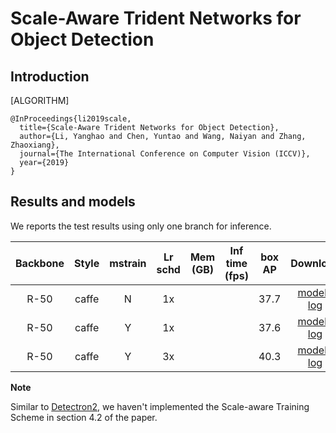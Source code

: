 # Scale-Aware Trident Networks for Object Detection

## Introduction

[ALGORITHM]

```
@InProceedings{li2019scale,
  title={Scale-Aware Trident Networks for Object Detection},
  author={Li, Yanghao and Chen, Yuntao and Wang, Naiyan and Zhang, Zhaoxiang},
  journal={The International Conference on Computer Vision (ICCV)},
  year={2019}
}
```

## Results and models

We reports the test results using only one branch for inference.

|    Backbone     |  Style  | mstrain | Lr schd | Mem (GB) | Inf time (fps) | box AP | Download |
| :-------------: | :-----: | :-----: | :-----: | :------: | :------------: | :----: | :------: |
|    R-50         |  caffe  |    N    |   1x    |          |                | 37.7   |[model](https://download.openmmlab.com/mmdetection/v2.0/tridentnet/tridentnet_r50_caffe_1x_coco/tridentnet_r50_caffe_1x_coco_20201230_141838-2ec0b530.pth) &#124; [log](https://download.openmmlab.com/mmdetection/v2.0/tridentnet/tridentnet_r50_caffe_1x_coco/tridentnet_r50_caffe_1x_coco_20201230_141838.log.json) |
|    R-50         |  caffe  |    Y    |   1x    |          |                | 37.6   |[model](https://download.openmmlab.com/mmdetection/v2.0/tridentnet/tridentnet_r50_caffe_mstrain_1x_coco/tridentnet_r50_caffe_mstrain_1x_coco_20201230_141839-6ce55ccb.pth) &#124; [log](https://download.openmmlab.com/mmdetection/v2.0/tridentnet/tridentnet_r50_caffe_mstrain_1x_coco/tridentnet_r50_caffe_mstrain_1x_coco_20201230_141839.log.json) |
|    R-50         |  caffe  |    Y    |   3x    |          |                | 40.3   |[model](https://download.openmmlab.com/mmdetection/v2.0/tridentnet/tridentnet_r50_caffe_mstrain_3x_coco/tridentnet_r50_caffe_mstrain_3x_coco_20201130_100539-46d227ba.pth) &#124; [log](https://download.openmmlab.com/mmdetection/v2.0/tridentnet/tridentnet_r50_caffe_mstrain_3x_coco/tridentnet_r50_caffe_mstrain_3x_coco_20201130_100539.log.json) |

**Note**

Similar to [Detectron2](https://github.com/facebookresearch/detectron2/tree/master/projects/TridentNet), we haven't implemented the Scale-aware Training Scheme in section 4.2 of the paper.
